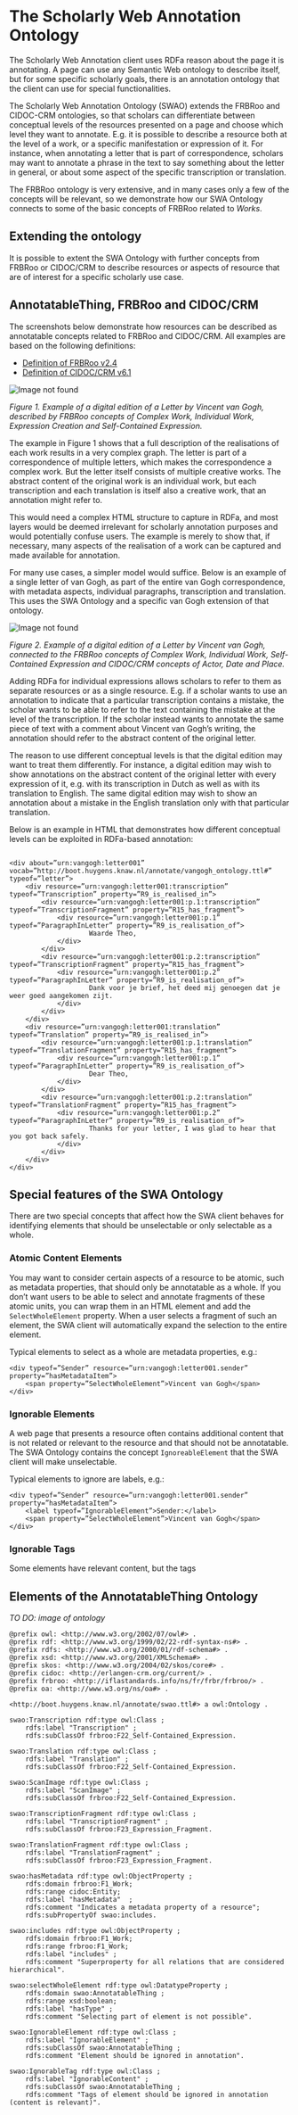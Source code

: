 # The Scholarly Web Annotation Ontology

The Scholarly Web Annotation client uses RDFa reason about the page it is annotating. A page can use any Semantic Web ontology to describe itself, but for some specific scholarly goals, there is an annotation ontology that the client can use for special functionalities. 

The Scholarly Web Annotation Ontology (SWAO) extends the FRBRoo and CIDOC-CRM ontologies, so that scholars can differentiate between conceptual levels of the resources presented on a page and choose which level they want to annotate. E.g. it is possible to describe a resource both at the level of a work, or a specific manifestation or expression of it. For instance, when annotating a letter that is part of correspondence, scholars may want to annotate a phrase in the text to say something about the letter in general, or about some aspect of the specific transcription or translation.

The FRBRoo ontology is very extensive, and in many cases only a few of the concepts will be relevant, so we demonstrate how our SWA Ontology connects to some of the basic concepts of FRBRoo related to *Works*. 

## Extending the ontology

It is possible to extent the SWA Ontology with further concepts from FRBRoo or CIDOC/CRM to describe resources or aspects of resource that are of interest for a specific scholarly use case. 

## AnnotatableThing, FRBRoo and CIDOC/CRM

The screenshots below demonstrate how resources can be described as annotatable concepts related to FRBRoo and CIDOC/CRM. All examples are based on the following definitions:

- [Definition of FRBRoo v2.4](https://www.ifla.org/files/assets/cataloguing/FRBRoo/frbroo_v_2.4.pdf)
- [Definition of CIDOC/CRM v6.1](http://www.cidoc-crm.org/Version/version-6.1)

![Image not found](screenshots/Work-Realisation-Example.jpg)

*Figure 1. Example of a digital edition of a Letter by Vincent van Gogh, described by FRBRoo concepts of Complex Work, Individual Work, Expression Creation and Self-Contained Expression.* 

The example in Figure 1 shows that a full description of the realisations of each work results in a very complex graph. The letter is part of a correspondence of multiple letters, which makes the correspondence a complex work. But the letter itself consists of multiple creative works. The abstract content of the original work is an individual work, but each transcription and each translation is itself also a creative work, that an annotation might refer to. 

This would need a complex HTML structure to capture in RDFa, and most layers would be deemed irrelevant for scholarly annotation purposes and would potentially confuse users. The example is merely to show that, if necessary, many aspects of the realisation of a work can be captured and made available for annotation. 

For many use cases, a simpler model would suffice. Below is an example of a single letter of van Gogh, as part of the entire van Gogh correspondence, with metadata aspects, individual paragraphs, transcription and translation. This uses the SWA Ontology and a specific van Gogh extension of that ontology.

![Image not found](screenshots/Van-Gogh-FRBRoo.jpg)

*Figure 2. Example of a digital edition of a Letter by Vincent van Gogh, connected to the FRBRoo concepts of Complex Work, Individual Work, Self-Contained Expression and CIDOC/CRM concepts of Actor, Date and Place.* 

Adding RDFa for individual expressions allows scholars to refer to them as separate resources or as a single resource. E.g. if a scholar wants to use an annotation to indicate that a particular transcription contains a mistake, the scholar wants to be able to refer to the text containing the mistake at the level of the transcription. If the scholar instead wants to annotate the same piece of text with a comment about Vincent van Gogh’s writing, the annotation should refer to the abstract content of the original letter.

The reason to use different conceptual levels is that the digital edition may want to treat them differently. For instance, a digital edition may wish to show annotations on the abstract content of the original letter with every expression of it, e.g. with its transcription in Dutch as well as with its translation to English. The same digital edition may wish to show an annotation about a mistake in the English translation only with that particular translation.

Below is an example in HTML that demonstrates how different conceptual levels can be exploited in RDFa-based annotation:

```xhtml

<div about=”urn:vangogh:letter001” vocab=”http://boot.huygens.knaw.nl/annotate/vangogh_ontology.ttl#” typeof=”letter”>
	<div resource=”urn:vangogh:letter001:transcription” typeof=”Transcription” property=”R9_is_realised_in”>
		<div resource=”urn:vangogh:letter001:p.1:transcription” typeof=”TranscriptionFragment” property=”R15_has_fragment”>
			<div resource=”urn:vangogh:letter001:p.1” typeof=”ParagraphInLetter” property=”R9_is_realisation_of”>
					Waarde Theo,
			</div>
		</div>
		<div resource=”urn:vangogh:letter001:p.2:transcription” typeof=”TranscriptionFragment” property=”R15_has_fragment”>
			<div resource=”urn:vangogh:letter001:p.2” typeof=”ParagraphInLetter” property=”R9_is_realisation_of”>
					Dank voor je brief, het deed mij genoegen dat je weer goed aangekomen zijt.
			</div>
		</div>
	</div>
	<div resource=”urn:vangogh:letter001:translation” typeof=”Translation” property=”R9_is_realised_in”>
		<div resource=”urn:vangogh:letter001:p.1:translation” typeof=”TranslationFragment” property=”R15_has_fragment”>
			<div resource=”urn:vangogh:letter001:p.1” typeof=”ParagraphInLetter” property=”R9_is_realisation_of”>
					Dear Theo,
			</div>
		</div>
		<div resource=”urn:vangogh:letter001:p.2:translation” typeof=”TranslationFragment” property=”R15_has_fragment”>
			<div resource=”urn:vangogh:letter001:p.2” typeof=”ParagraphInLetter” property=”R9_is_realisation_of”>
					Thanks for your letter, I was glad to hear that you got back safely.
			</div>
		</div>
	</div>
</div>

```


## Special features of the SWA Ontology

There are two special concepts that affect how the SWA client behaves for identifying elements that should be unselectable or only selectable as a whole. 

### Atomic Content Elements

You may want to consider certain aspects of a resource to be atomic, such as metadata properties, that should only be annotatable as a whole. If you don’t want users to be able to select and annotate fragments of these atomic units, you can wrap them in an HTML element and add the `SelectWholeElement` property. When a user selects a fragment of such an element, the SWA client will automatically expand the selection to the entire element.

Typical elements to select as a whole are metadata properties, e.g.:

```xhtml
<div typeof=”Sender” resource=”urn:vangogh:letter001.sender” property=”hasMetadataItem”>
	<span property=”SelectWholeElement”>Vincent van Gogh</span>
</div>
```


### Ignorable Elements

A web page that presents a resource often contains additional content that is not related or relevant to the resource and that should not be annotatable. The SWA Ontology contains the concept `IgnoreableElement` that the SWA client will make unselectable.

Typical elements to ignore are labels, e.g.:

```xhtml
<div typeof=”Sender” resource=”urn:vangogh:letter001.sender” property=”hasMetadataItem”>
	<label typeof=”IgnorableElement”>Sender:</label>
	<span property=”SelectWholeElement”>Vincent van Gogh</span>
</div>
```

### Ignorable Tags

Some elements have relevant content, but the tags

## Elements of the AnnotatableThing Ontology

*TO DO: image of ontology*

```
@prefix owl: <http://www.w3.org/2002/07/owl#> .
@prefix rdf: <http://www.w3.org/1999/02/22-rdf-syntax-ns#> .
@prefix rdfs: <http://www.w3.org/2000/01/rdf-schema#> .
@prefix xsd: <http://www.w3.org/2001/XMLSchema#> .
@prefix skos: <http://www.w3.org/2004/02/skos/core#> .
@prefix cidoc: <http://erlangen-crm.org/current/> .
@prefix frbroo: <http://iflastandards.info/ns/fr/frbr/frbroo/> .
@prefix oa: <http://www.w3.org/ns/oa#> .

<http://boot.huygens.knaw.nl/annotate/swao.ttl#> a owl:Ontology .

swao:Transcription rdf:type owl:Class ;
	rdfs:label "Transcription" ;
	rdfs:subClassOf frbroo:F22_Self-Contained_Expression.

swao:Translation rdf:type owl:Class ;
	rdfs:label "Translation" ;
	rdfs:subClassOf frbroo:F22_Self-Contained_Expression.

swao:ScanImage rdf:type owl:Class ;
	rdfs:label "ScanImage" ;
	rdfs:subClassOf frbroo:F22_Self-Contained_Expression.

swao:TranscriptionFragment rdf:type owl:Class ;
	rdfs:label "TranscriptionFragment" ;
	rdfs:subClassOf frbroo:F23_Expression_Fragment.

swao:TranslationFragment rdf:type owl:Class ;
	rdfs:label "TranslationFragment" ;
	rdfs:subClassOf frbroo:F23_Expression_Fragment.

swao:hasMetadata rdf:type owl:ObjectProperty ;
	rdfs:domain frbroo:F1_Work;
	rdfs:range cidoc:Entity;
	rdfs:label "hasMetadata"  ;
	rdfs:comment "Indicates a metadata property of a resource";
	rdfs:subPropertyOf swao:includes.

swao:includes rdf:type owl:ObjectProperty ;
	rdfs:domain frbroo:F1_Work;
	rdfs:range frbroo:F1_Work;
	rdfs:label "includes" ;
	rdfs:comment "Superproperty for all relations that are considered hierarchical".

swao:selectWholeElement rdf:type owl:DatatypeProperty ;
	rdfs:domain swao:AnnotatableThing ;
	rdfs:range xsd:boolean;
	rdfs:label "hasType" ;
	rdfs:comment "Selecting part of element is not possible".

swao:IgnorableElement rdf:type owl:Class ;
	rdfs:label "IgnorableElement" ;
	rdfs:subClassOf swao:AnnotatableThing ;
	rdfs:comment "Element should be ignored in annotation".

swao:IgnorableTag rdf:type owl:Class ;
	rdfs:label "IgnorableContent" ;
	rdfs:subClassOf swao:AnnotatableThing ;
	rdfs:comment "Tags of element should be ignored in annotation (content is relevant)".

```

